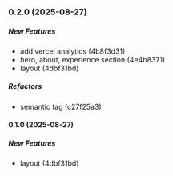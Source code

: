 ### 0.2.0 (2025-08-27)

##### New Features

*  add vercel analytics (4b8f3d31)
*  hero, about, experience section (4e4b8371)
*  layout (4dbf31bd)

##### Refactors

*  semantic tag (c27f25a3)

#### 0.1.0 (2025-08-27)

##### New Features

*  layout (4dbf31bd)

